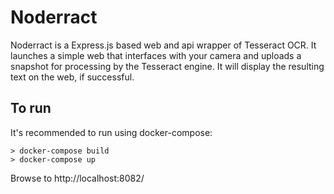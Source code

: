 # Noderract
Noderract is a Express.js based web and api wrapper of Tesseract OCR. It launches a simple web that interfaces with your camera and uploads a snapshot for processing by the Tesseract engine. It will display the resulting text on the web, if successful. 

## To run
It's recommended to run using docker-compose:

```
> docker-compose build
> docker-compose up
```

Browse to http://localhost:8082/